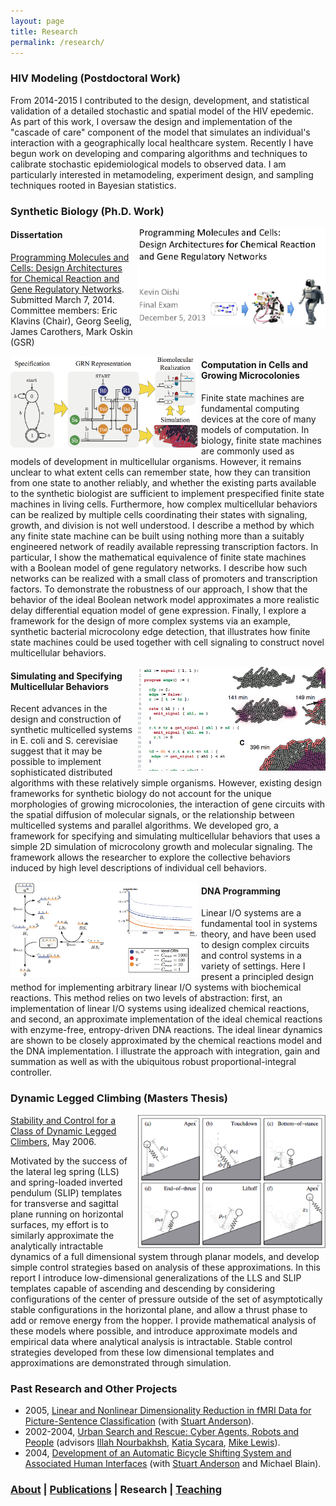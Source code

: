 ```yaml
---
layout: page
title: Research
permalink: /research/
---
```


<a name="hiv-modeling"></a>
### **HIV Modeling** (Postdoctoral Work) ###

From 2014-2015 I contributed to the design, development, and statistical validation of a detailed stochastic and spatial model of the HIV epedemic. As part of this work, I oversaw the design and implementation of the "cascade of care" component of the model that simulates an individual's interaction with a geographically local healthcare system.  Recently I have begun work on developing and comparing algorithms and techniques to calibrate stochastic epidemiological models to observed data. I am particularly interested in metamodeling, experiment design, and sampling techniques rooted in Bayesian statistics.

<a name="synthetic-biology"></a>
### **Synthetic Biology** (Ph.D. Work) ###

<div style="float:right; padding-left:5px">
  <img src="/img/defense-title.png" width="300px"/>
</div>

#### Dissertation ####

[Programming Molecules and Cells: Design Architectures for Chemical Reaction and Gene Regulatory Networks](/img/oishi-thesis.pdf). Submitted March 7, 2014.<br>
Committee members: Eric Klavins (Chair), Georg Seelig, James Carothers, Mark Oskin (GSR)

<!-- #### Thesis Defense ####
Programming Molecules and Cells: Design Architectures for Chemical Reaction and Gene Regulatory Networks. December 5, 2013. [pdf|movie1|movie2|supplemental]<br>
Committee members: Eric Klavins (Chair), Georg Seelig, James Carothers, Mark Oskin (GSR)

#### Thesis Proposal ####
Programming Molecules and Cells: Design Architectures for Chemical Reaction and Gene Regulatory Networks. January 16, 2013. -->

<div style="float:left; padding-right:5px">
  <img src="/img/fsm.png" width="300px"/>
</div>

#### Computation in Cells and Growing Microcolonies ####
Finite state machines are fundamental computing devices at the core of many models of computation. In biology, finite state machines are commonly used as models of development in multicellular organisms. However, it remains unclear to what extent cells can remember state, how they can transition from one state to another reliably, and whether the existing parts available to the synthetic biologist are sufficient to implement prespecified finite state machines in living cells. Furthermore, how complex multicellular behaviors can be realized by multiple cells coordinating their states with signaling, growth, and division is not well understood. I describe a method by which any finite state machine can be built using nothing more than a suitably engineered network of readily available repressing transcription factors. In particular, I show the mathematical equivalence of finite state machines with a Boolean model of gene regulatory networks. I describe how such networks can be realized with a small class of promoters and transcription factors. To demonstrate the robustness of our approach, I show that the behavior of the ideal Boolean network model approximates a more realistic delay differential equation model of gene expression. Finally, I explore a framework for the design of more complex systems via an example, synthetic bacterial microcolony edge detection, that illustrates how finite state machines could be used together with cell signaling to construct novel multicellular behaviors.

<div style="float:right; padding-left:5px">
  <img src="/img/gro.png" width="300px"/>
</div>

#### Simulating and Specifying Multicellular Behaviors ####
Recent advances in the design and construction of synthetic multicelled systems in E. coli and S. cerevisiae suggest that it may be possible to implement sophisticated distributed algorithms with these relatively simple organisms. However, existing design frameworks for synthetic biology do not account for the unique morphologies of growing microcolonies, the interaction of gene circuits with the spatial diffusion of molecular signals, or the relationship between multicelled systems and parallel algorithms. We developed gro, a framework for specifying and simulating multicellular behaviors that uses a simple 2D simulation of microcolony growth and molecular signaling. The framework allows the researcher to explore the collective behaviors induced by high level descriptions of individual cell behaviors.

<div style="float:left; padding-right:5px">
  <img src="/img/dna.png" width="300px"/>
</div>

#### DNA Programming ####
Linear I/O systems are a fundamental tool in systems theory, and have been used to design complex circuits and control systems in a variety of settings. Here I present a principled design method for implementing arbitrary linear I/O systems with biochemical reactions. This method relies on two levels of abstraction: first, an implementation of linear I/O systems using idealized chemical reactions, and second, an approximate implementation of the ideal chemical reactions with enzyme-free, entropy-driven DNA reactions. The ideal linear dynamics are shown to be closely approximated by the chemical reactions model and the DNA implementation. I illustrate the approach with integration, gain and summation as well as with the ubiquitous robust proportional-integral controller.

<a name="dynamic-legged-climbing"></a>
### **Dynamic Legged Climbing** (Masters Thesis) ###

<div style="float:right; padding-left:5px">
  <img src="/img/legged-climbing.png" width="300px"/>
</div>

[Stability and Control for a Class of Dynamic Legged Climbers](/img/ms-thesis.pdf), May 2006.

Motivated by the success of the lateral leg spring (LLS) and spring-loaded inverted pendulum (SLIP) templates for transverse and sagittal plane running on horizontal surfaces, my effort is to similarly approximate the analytically intractable dynamics of a full dimensional system through planar models, and develop simple control strategies based on analysis of these approximations. In this report I introduce low-dimensional generalizations of the LLS and SLIP templates capable of ascending and descending by considering configurations of the center of pressure outside of the set of asymptotically stable configurations in the horizontal plane, and allow a thrust phase to add or remove energy from the hopper. I provide mathematical analysis of these models where possible, and introduce approximate models and empirical data where analytical analysis is intractable. Stable control strategies developed from these low dimensional templates and approximations are demonstrated through simulation.

### **Past Research and Other Projects** ###
* 2005, [Linear and Nonlinear Dimensionality Reduction in fMRI Data for Picture-Sentence Classification](/img/ml-paper.pdf) (with [Stuart Anderson](http://www.cs.cmu.edu/~soa/)).
* 2002-2004, [Urban Search and Rescue: Cyber Agents, Robots and People](http://www.cs.cmu.edu/~softagents/project_grants_NSF.html) (advisors [Illah Nourbakhsh](http://www.cs.cmu.edu/~illah/), [Katia Sycara](http://www.cs.cmu.edu/~sycara/), [Mike Lewis](http://www.ischool.pitt.edu/people/lewis.php)).
* 2004, [Development of an Automatic Bicycle Shifting System and Associated Human Interfaces](/img/bike_proposal.pdf) (with [Stuart Anderson](http://www.cs.cmu.edu/~soa/) and Michael Blain).

### [About](/about) | [Publications](/publications) | Research | [Teaching](/teaching) ###
